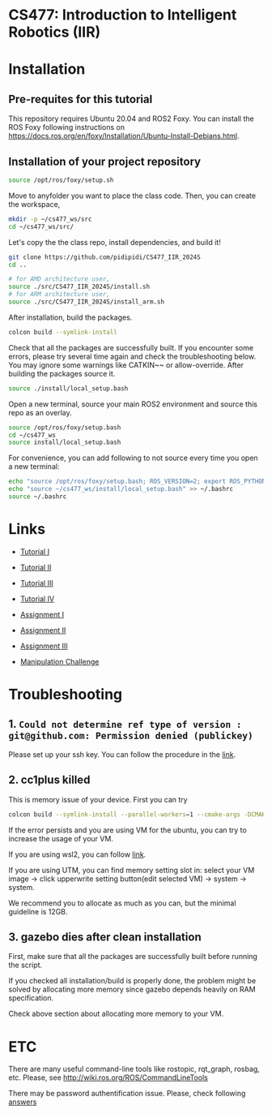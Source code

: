 # CS477: Introduction to Intelligent Robotics (IIR)

# Installation
## Pre-requites for this tutorial
This repository requires Ubuntu 20.04 and ROS2 Foxy. You can install the ROS Foxy following instructions on https://docs.ros.org/en/foxy/Installation/Ubuntu-Install-Debians.html.

<!-- ~~~~bash
sudo apt-get install ros-melodic-trac-ik ros-melodic-trac-ik-python ros-melodic-moveit-ros ros-melodic-moveit-planners* ros-melodic-moveit-ros-planning* ros-melodic-moveit-ros-move-group ros-melodic-moveit-ros-control-interface ros-melodic-moveit-kinematics ros-melodic-industrial-msgs ros-melodic-moveit-kinematics ros-melodic-ddynamic-reconfigure ros-melodic-gazebo-plugins ros-melodic-rqt-py-trees ros-melodic-py-trees* ros-melodic-gripper-action-controller ros-melodic-rqt-joint-trajectory-controller ros-melodic-joint-trajectory-controller python-catkin-tools python-pyassimp ros-melodic-soem ros-melodic-effort-controllers ros-melodic-realsense2-description ros-melodic-librealsense2 -y
~~~~ -->

## Installation of your project repository
~~~~bash
source /opt/ros/foxy/setup.sh
~~~~

Move to anyfolder you want to place the class code. Then, you can create the workspace,
~~~~bash
mkdir -p ~/cs477_ws/src
cd ~/cs477_ws/src/
~~~~

Let's copy the the class repo, install dependencies, and build it!
~~~~bash
git clone https://github.com/pidipidi/CS477_IIR_2024S
cd ..

# for AMD architecture user,
source ./src/CS477_IIR_2024S/install.sh
# for ARM architecture user,
source ./src/CS477_IIR_2024S/install_arm.sh
~~~~

After installation, build the packages.
~~~~bash
colcon build --symlink-install
~~~~

Check that all the packages are successfully built. If you encounter some errors, please try several time again and check the troubleshooting below. 
You may ignore some warnings like CATKIN~~ or allow-override.
After building the packages source it.

~~~~bash
source ./install/local_setup.bash
~~~~

Open a new terminal, source your main ROS2 environment and source this repo as an overlay.
~~~~bash
source /opt/ros/foxy/setup.bash
cd ~/cs477_ws
source install/local_setup.bash
~~~~

For convenience, you can add following to not source every time you open a new terminal:
~~~~bash
echo "source /opt/ros/foxy/setup.bash; ROS_VERSION=2; export ROS_PYTHON_VERSION=3" >> ~/.bashrc
echo "source ~/cs477_ws/install/local_setup.bash" >> ~/.bashrc
source ~/.bashrc
~~~~


# Links 
- [Tutorial I](tutorial_1/README.md)
- [Tutorial II](tutorial_2/README.md)
- [Tutorial III](tutorial_3/README.md)
- [Tutorial IV](tutorial_4/README.md)


- [Assignment I](assignment_1/README.md)
- [Assignment II](assignment_2/README.md)
- [Assignment III]()

- [Manipulation Challenge](manip_challenge/README.md)

# Troubleshooting

## 1. `Could not determine ref type of version : git@github.com: Permission denied (publickey)`

Please set up your ssh key. You can follow the procedure in the [link](https://docs.github.com/en/authentication/connecting-to-github-with-ssh/generating-a-new-ssh-key-and-adding-it-to-the-ssh-agent).

## 2. cc1plus killed

This is memory issue of your device. First you can try

~~~~bash
colcon build --symlink-install --parallel-workers=1 --cmake-args -DCMAKE_CXX_FLAGS="--param ggc-min-expand=20"
~~~~

If the error persists and you are using VM for the ubuntu, you can try to increase the usage of your VM.

If you are using wsl2, you can follow [link](https://fizzylogic.nl/2023/01/05/how-to-configure-memory-limits-in-wsl2).

If you are using UTM, you can find memory setting slot in: select your VM image -> click upperwrite setting button(edit selected VM) -> system -> system.

We recommend you to allocate as much as you can, but the minimal guideline is 12GB.

## 3. gazebo dies after clean installation

First, make sure that all the packages are successfully built before running the script.

If you checked all installation/build is properly done, the problem might be solved by allocating more memory since gazebo depends heavily on RAM specification.

Check above section about allocating more memory to your VM.

# ETC
There are many useful command-line tools like rostopic, rqt_graph, rosbag, etc. Please, see http://wiki.ros.org/ROS/CommandLineTools

There may be password authentification issue. Please, check following [answers](https://stackoverflow.com/questions/68775869/support-for-password-authentication-was-removed-please-use-a-personal-access-to, "stackoverflow link")


